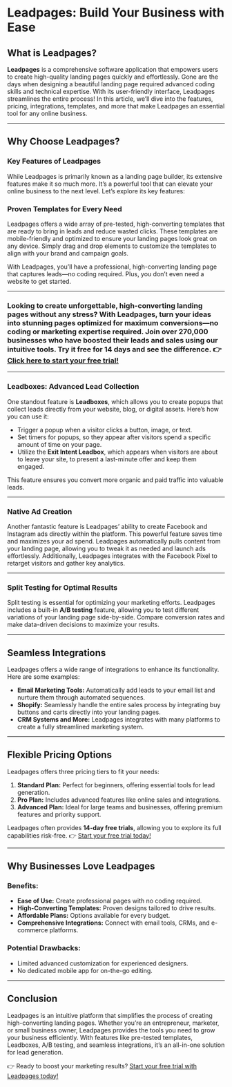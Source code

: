 # Leadpages: Build Your Business with Ease

## What is Leadpages?

**Leadpages** is a comprehensive software application that empowers users to create high-quality landing pages quickly and effortlessly. Gone are the days when designing a beautiful landing page required advanced coding skills and technical expertise. With its user-friendly interface, Leadpages streamlines the entire process! In this article, we’ll dive into the features, pricing, integrations, templates, and more that make Leadpages an essential tool for any online business.

---

## Why Choose Leadpages?

### Key Features of Leadpages

While Leadpages is primarily known as a landing page builder, its extensive features make it so much more. It’s a powerful tool that can elevate your online business to the next level. Let’s explore its key features:

### Proven Templates for Every Need

Leadpages offers a wide array of pre-tested, high-converting templates that are ready to bring in leads and reduce wasted clicks. These templates are mobile-friendly and optimized to ensure your landing pages look great on any device. Simply drag and drop elements to customize the templates to align with your brand and campaign goals.

With Leadpages, you’ll have a professional, high-converting landing page that captures leads—no coding required. Plus, you don’t even need a website to get started.

---

### Looking to create unforgettable, high-converting landing pages without any stress? With **Leadpages**, turn your ideas into stunning pages optimized for maximum conversions—no coding or marketing expertise required. Join over 270,000 businesses who have boosted their leads and sales using our intuitive tools. Try it free for 14 days and see the difference. 👉 [Click here to start your free trial!](https://bit.ly/LEadPages)

---

### Leadboxes: Advanced Lead Collection

One standout feature is **Leadboxes**, which allows you to create popups that collect leads directly from your website, blog, or digital assets. Here’s how you can use it:

- Trigger a popup when a visitor clicks a button, image, or text.
- Set timers for popups, so they appear after visitors spend a specific amount of time on your page.
- Utilize the **Exit Intent Leadbox**, which appears when visitors are about to leave your site, to present a last-minute offer and keep them engaged.

This feature ensures you convert more organic and paid traffic into valuable leads.

---

### Native Ad Creation

Another fantastic feature is Leadpages’ ability to create Facebook and Instagram ads directly within the platform. This powerful feature saves time and maximizes your ad spend. Leadpages automatically pulls content from your landing page, allowing you to tweak it as needed and launch ads effortlessly. Additionally, Leadpages integrates with the Facebook Pixel to retarget visitors and gather key analytics.

---

### Split Testing for Optimal Results

Split testing is essential for optimizing your marketing efforts. Leadpages includes a built-in **A/B testing** feature, allowing you to test different variations of your landing page side-by-side. Compare conversion rates and make data-driven decisions to maximize your results.

---

## Seamless Integrations

Leadpages offers a wide range of integrations to enhance its functionality. Here are some examples:

- **Email Marketing Tools:** Automatically add leads to your email list and nurture them through automated sequences.
- **Shopify:** Seamlessly handle the entire sales process by integrating buy buttons and carts directly into your landing pages.
- **CRM Systems and More:** Leadpages integrates with many platforms to create a fully streamlined marketing system.

---

## Flexible Pricing Options

Leadpages offers three pricing tiers to fit your needs:

1. **Standard Plan:** Perfect for beginners, offering essential tools for lead generation.
2. **Pro Plan:** Includes advanced features like online sales and integrations.
3. **Advanced Plan:** Ideal for large teams and businesses, offering premium features and priority support.

Leadpages often provides **14-day free trials**, allowing you to explore its full capabilities risk-free. 👉 [Start your free trial today!](https://bit.ly/LEadPages)

---

## Why Businesses Love Leadpages

### Benefits:
- **Ease of Use:** Create professional pages with no coding required.
- **High-Converting Templates:** Proven designs tailored to drive results.
- **Affordable Plans:** Options available for every budget.
- **Comprehensive Integrations:** Connect with email tools, CRMs, and e-commerce platforms.

### Potential Drawbacks:
- Limited advanced customization for experienced designers.
- No dedicated mobile app for on-the-go editing.

---

## Conclusion

Leadpages is an intuitive platform that simplifies the process of creating high-converting landing pages. Whether you’re an entrepreneur, marketer, or small business owner, Leadpages provides the tools you need to grow your business efficiently. With features like pre-tested templates, Leadboxes, A/B testing, and seamless integrations, it’s an all-in-one solution for lead generation.

👉 Ready to boost your marketing results? [Start your free trial with Leadpages today!](https://bit.ly/LEadPages)
